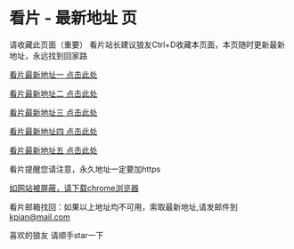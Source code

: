 # 看片 - 最新地址 页

请收藏此页面（重要）
看片站长建议狼友Ctrl+D收藏本页面，本页随时更新最新地址，永远找到回家路

[看片最新地址一 点击此处](https://8xwq.buzz/) 

[看片最新地址二 点击此处](https://8xws.buzz/) 

[看片最新地址三 点击此处](https://8xwo.buzz/) 

[看片最新地址四 点击此处](https://8xwn.buzz/) 

[看片最新地址五 点击此处](https://8xwp.buzz/) 

看片提醒您请注意，永久地址一定要加https

[如网站被屏蔽，请下载chrome浏览器](https://8xe23.com/chrome_93.0.4577.82.apk) 

看片邮箱找回：如果以上地址均不可用，索取最新地址,请发邮件到 kpian@mail.com

喜欢的狼友 请顺手star一下
